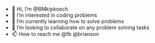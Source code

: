 - 👋 Hi, I’m @BMkipkoech
- 👀 I’m interested in coding problems
- 🌱 I’m currently learning how to solve problems
- 💞️ I’m looking to collaborate on any problem solving tasks
- 📫 How to reach me @fb @brianson

<!---
BMkipkoech/BMkipkoech is a ✨ special ✨ repository because its `README.md` (this file) appears on your GitHub profile.
You can click the Preview link to take a look at your changes.
--->
